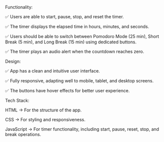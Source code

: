 Functionality:

✅ Users are able to start, pause, stop, and reset the timer.

✅ The timer displays the elapsed time in hours, minutes, and seconds.

✅ Users should be able to switch between Pomodoro Mode (25 min), Short Break (5 min), and Long Break (15 min) using dedicated buttons.

✅ The timer plays an audio alert when the countdown reaches zero.


Design:


✅ App has a clean and intuitive user interface.

✅ Fully responsive, adapting well to mobile, tablet, and desktop screens.

✅ The buttons have hover effects for better user experience.



Tech Stack:


HTML → For the structure of the app.

CSS → For styling and responsiveness.

JavaScript → For timer functionality, including start, pause, reset, stop, and break operations.
